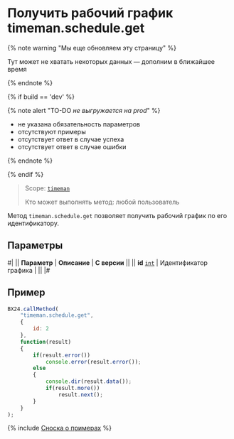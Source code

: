 # Получить рабочий график timeman.schedule.get

{% note warning "Мы еще обновляем эту страницу" %}

Тут может не хватать некоторых данных — дополним в ближайшее время

{% endnote %}

{% if build == 'dev' %}

{% note alert "TO-DO _не выгружается на prod_" %}

- не указана обязательность параметров
- отсутствуют примеры
- отсутствует ответ в случае успеха
- отсутствует ответ в случае ошибки

{% endnote %}

{% endif %}

> Scope: [`timeman`](../../scopes/permissions.md)
>
> Кто может выполнять метод: любой пользователь

Метод `timeman.schedule.get` позволяет получить рабочий график по его идентификатору.

## Параметры

#|
|| **Параметр** | **Описание** | **С версии** ||
|| **id**
[`int`](../../data-types.md) | Идентификатор графика | ||
|#

## Пример

```javascript
BX24.callMethod(
    "timeman.schedule.get",
    {
        id: 2
    },
    function(result)
    {
        if(result.error())
            console.error(result.error());
        else
        {
            console.dir(result.data());
            if(result.more())
                result.next();
        }
    }
);
```

{% include [Сноска о примерах](../../../_includes/examples.md) %}
